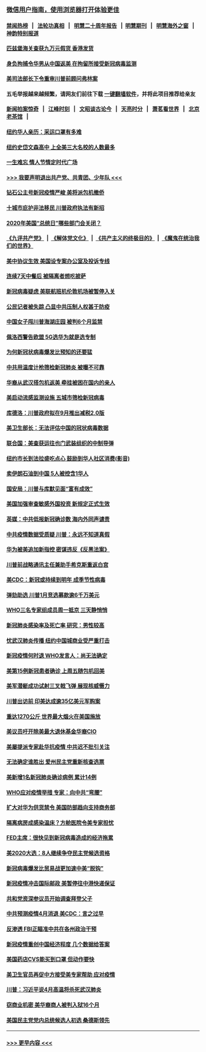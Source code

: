 ### [微信用户指南，使用浏览器打开体验更佳](https://github.com/gfw-breaker/banned-news1/blob/master/indexes/wechat-guide.md?t=0)
#### [禁闻热榜](热点新闻.md?t=0)  &nbsp;&nbsp;|&nbsp;&nbsp; [法轮功真相](https://github.com/gfw-breaker/truth/blob/master/README.md?t=0) &nbsp;&nbsp;|&nbsp;&nbsp; [明慧二十周年报告](https://github.com/gfw-breaker/mh-reports/blob/master/README.md?t=0) &nbsp;&nbsp;|&nbsp;&nbsp;[明慧期刊](https://github.com/gfw-breaker/mh-qikan) &nbsp;&nbsp;|&nbsp;&nbsp; [明慧海外之窗](https://github.com/gfw-breaker/mh-news/blob/master/README.md?t=0) &nbsp;&nbsp;|&nbsp;&nbsp; [神韵特别报道](https://github.com/gfw-breaker/mh-news/blob/master/shenyun.md?t=0)
#### [匹兹堡海关查获九万元假货 香港发货](../pages/nsc412/n11870716.md?t=02160002) 
#### [身负拘捕令华男从中国返美  在拘留所接受新冠病毒监测](../pages/nsc412/n11870710.md?t=02160002) 
#### [美司法部长下令重审川普前顾问弗林案](../pages/nsc412/n11870258.md?t=02160002) 
#### 五毛举报越来越频繁，请网友们前往下载 [一键翻墙软件](https://github.com/gfw-breaker/ssr-accounts)，并将此项目推荐给亲友
#### [新闻拍案惊奇](https://github.com/gfw-breaker/banned-news1/blob/master/pages/link4.md) &nbsp;&nbsp;|&nbsp;&nbsp; [江峰时刻](https://github.com/gfw-breaker/banned-news1/blob/master/pages/link4.md) &nbsp;&nbsp;|&nbsp;&nbsp; [文昭谈古论今](https://github.com/gfw-breaker/banned-news1/blob/master/pages/link4.md) &nbsp;&nbsp;|&nbsp;&nbsp; [天亮时分](https://github.com/gfw-breaker/banned-news1/blob/master/pages/link4.md) &nbsp;&nbsp;|&nbsp;&nbsp; [萧茗看世界](https://github.com/gfw-breaker/banned-news1/blob/master/pages/link4.md) &nbsp;&nbsp;|&nbsp;&nbsp; [北京老茶馆](https://github.com/gfw-breaker/banned-news1/blob/master/pages/link4.md) &nbsp;&nbsp;|&nbsp;&nbsp; 
#### [纽约华人亲历：采运口罩有多难](../pages/nsc412/n11870531.md?t=02160002) 
#### [纽约史岱文森高中  上全美三大名校的人数最多](../pages/nsc412/n11870557.md?t=02160002) 
#### [一生难忘 情人节情定时代广场](../pages/nsc412/n11870536.md?t=02160002) 
#### [>>> 我要声明退出共产党、共青团、少年队 <<<](https://github.com/begood0513/goodnews/blob/master/quit/letter.md) 
#### [钻石公主号新冠疫情严峻 美将派包机撤侨](../pages/nsc412/n11870505.md?t=02160002) 
#### [十城市庇护非法移民 川普政府执法有新招](../pages/nsc412/n11870410.md?t=02160002) 
#### [2020年美国“总统日”哪些部门会关闭？](../pages/nsc412/n11870148.md?t=02160002) 
#### [《九评共产党》](https://github.com/begood0513/9ping.md/blob/master/README.md) &nbsp;|&nbsp; [《解体党文化》](../../../../jtdwh.md/blob/master/README.md)  &nbsp;|&nbsp; [《共产主义的终极目的》](../../../../gczydzjmd.md/blob/master/README.md) &nbsp;|&nbsp; [《魔鬼在统治我们的世界》](../../../../mgztzwmdsj.md/blob/master/README.md) 
#### [美中协议生效 美国设专案办公室及投诉专线](../pages/nsc412/n11870266.md?t=02160002) 
#### [连续7天中餐后 被隔离者想吃披萨](../pages/nsc412/n11870243.md?t=02160002) 
#### [新冠病毒疑虑 美联航班机伦敦机场被暂停入关](../pages/nsc412/n11870015.md?t=02160002) 
#### [公民记者被失踪 凸显中共压制人权甚于防疫](../pages/nsc412/n11870042.md?t=02160002) 
#### [中国女子闯川普海湖庄园 被判6个月监禁](../pages/nsc412/n11869919.md?t=02160002) 
#### [佩洛西警告欧盟 5G选华为就是选专制](../pages/nsc412/n11869898.md?t=02160002) 
#### [为何新冠状病毒爆发比预知的还要猛](../pages/nsc412/n11869828.md?t=02160002) 
#### [中共用温度计枪筛检新冠肺炎 被曝不可靠](../pages/nsc412/n11869707.md?t=02160002) 
#### [华裔从武汉搭包机返美 牵挂被困在国内的亲人](../pages/nsc412/n11869711.md?t=02160002) 
#### [美启动流感监测设施 五城市筛检新冠病毒](../pages/nsc412/n11869689.md?t=02160002) 
#### [库德洛：川普政府拟在9月推出减税2.0版](../pages/nsc412/n11869627.md?t=02160002) 
#### [美卫生部长：无法评估中国的冠状病毒数据](../pages/nsc412/n11869301.md?t=02160002) 
#### [联合国：美查获运往也门武装组织的中制导弹](../pages/nsc412/n11868677.md?t=02160002) 
#### [纽约市长到法拉盛吃点心  鼓励到华人社区消费(影音)](../pages/nsc412/n11868197.md?t=02160002) 
#### [卖伊朗石油到中国  5人被控含1华人](../pages/nsc412/n11867988.md?t=02160002) 
#### [国安局：川普与库默见面“富有成效”](../pages/nsc412/n11867976.md?t=02160002) 
#### [美国加强审查敏感外国投资 新规定正式生效](../pages/nsc412/n11868041.md?t=02160002) 
#### [英媒：中共低报新冠确诊数 海内外同声谴责](../pages/nsc412/n11867421.md?t=02160002) 
#### [中共疫情数据受质疑 川普：永远不知道真假](../pages/nsc412/n11867195.md?t=02160002) 
#### [华为被美追加新指控 密谋违反《反黑法案》](../pages/nsc412/n11867191.md?t=02160002) 
#### [川普前战略通讯主任兼助手希克斯重返白宫](../pages/nsc412/n11867104.md?t=02160002) 
#### [美CDC：新冠或持续到明年 成季节性病毒](../pages/nsc412/n11867279.md?t=02160002) 
#### [弹劾助选 川普1月竞选募款逾6千万美元](../pages/nsc412/n11866950.md?t=02160002) 
#### [WHO三名专家组成员周一抵京 三天静悄悄](../pages/nsc412/n11866947.md?t=02160002) 
#### [新冠肺炎感染率及死亡率 研究：男性较高](../pages/nsc412/n11866956.md?t=02160002) 
#### [忧武汉肺炎传播 纽约中国城商业受严重打击](../pages/nsc412/n11866902.md?t=02160002) 
#### [新冠疫情何时退 WHO发言人：尚无法确定](../pages/nsc412/n11866864.md?t=02160002) 
#### [美第15例新冠患者确诊 上周五随包机回美](../pages/nsc412/n11866852.md?t=02160002) 
#### [美军潜艇成功试射三叉戟飞弹 展现核威慑力](../pages/nsc412/n11866046.md?t=02160002) 
#### [川普出访前 印美达成逾35亿美元军购案](../pages/nsc412/n11865444.md?t=02160002) 
#### [重达1270公斤 世界最大烟火在美国施放](../pages/nsc412/n11865198.md?t=02160002) 
#### [美议员吁开除美最大退休基金华裔CIO](../pages/nsc412/n11865230.md?t=02160002) 
#### [美屡提派专家赴华抗疫情 中共迟不批引关注](../pages/nsc412/n11864719.md?t=02160002) 
#### [无法确定谁胜出 爱州民主党重新核查选票](../pages/nsc412/n11864830.md?t=02160002) 
#### [美新增1名新冠肺炎确诊病例 累计14例](../pages/nsc412/n11864893.md?t=02160002) 
#### [WHO应对疫情举措 专家：向中共“弯腰”](../pages/nsc412/n11864727.md?t=02160002) 
#### [扩大对华为供货禁令 美国防部趋向支持商务部](../pages/nsc412/n11864773.md?t=02160002) 
#### [隔离病房成感染温床？方舱医院令美专家担忧](../pages/nsc412/n11864575.md?t=02160002) 
#### [FED主席：很快见到新冠病毒造成的经济拖累](../pages/nsc412/n11864507.md?t=02160002) 
#### [美2020大选：8人继续争夺民主党候选资格](../pages/nsc412/n11864327.md?t=02160002) 
#### [新冠病毒爆发比贸易战更加速中美“脱钩”](../pages/nsc412/n11864470.md?t=02160002) 
#### [新冠疫情冲击国际邮政 美暂停往中港快递保证](../pages/nsc412/n11864207.md?t=02160002) 
#### [共和党资深参议员开始调查拜登父子](../pages/nsc412/n11863984.md?t=02160002) 
#### [中共预测疫情4月消退 美CDC：言之过早](../pages/nsc412/n11864310.md?t=02160002) 
#### [反渗透 FBI正瞄准中共在各州政治干预](../pages/nsc412/n11864300.md?t=02160002) 
#### [新冠疫情重创中国经济程度 几个数据给答案](../pages/nsc412/n11864203.md?t=02160002) 
#### [美国药店CVS能买到口罩 但动作要快](../pages/nsc412/n11862438.md?t=02160002) 
#### [美卫生官员再促中方接受美专家帮助 应对疫情](../pages/nsc412/n11864043.md?t=02160002) 
#### [川普：习近平说4月高温将杀死武汉肺炎](../pages/nsc412/n11860814.md?t=02160002) 
#### [窃商业机密 美华裔商人被判入狱16个月](../pages/nsc412/n11863911.md?t=02160002) 
#### [美国民主党党内总统候选人初选 桑德斯领先](../pages/nsc412/n11863475.md?t=02160002) 

----
#### [ >>> 更早内容 <<< ](../indexes/nsc412-earlier.md)
